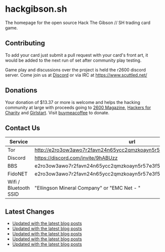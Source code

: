 # hackgibson.sh
The homepage for the open source Hack The Gibson // SH trading card game.


## Contributing

To add your card just submit a pull request with your card's front art, it would be added to the next run of set after community play testing.

Game play and discussions over the project is held the r2600 discord server. Come join us at [Discord](https://discord.com/invite/9hABUzz) or via IRC at https://www.scuttled.net/


## Donations

Your donation of $13.37 or more is welcome and helps the hacking community at large with proceeds going to [2600 Magazine](https://2600.com/), [Hackers for Charity](https://hackersforcharity.org) and [Girlstart](https://girlstart.org).  Visit [buymeacoffee](https://www.buymeacoffee.com/hackgibson.sh) to donate.


## Contact Us

Service | url
-|-
Tor | http://e2ro3ow3awo7r2favn24n65ycc2qmzkoayn5r57e3f56nvjwdcgg32ad.onion
Discord | https://discord.com/invite/9hABUzz
BBS | e2ro3ow3awo7r2favn24n65ycc2qmzkoayn5r57e3f56nvjwdcgg32ad.onion:23
FidoNET | e2ro3ow3awo7r2favn24n65ycc2qmzkoayn5r57e3f56nvjwdcgg32ad.onion:24554
Wifi / Bluetooth SSID | "Ellingson Mineral Company" or "EMC Net - <fidonet address>"

## Latest Changes
<!-- BLOG-POST-LIST:START -->
- [Updated with the latest blog posts](https://github.com/DFW2600/hackgibson.sh/commit/a9b29bed80ff9a7090be312b2d5f60668826c7f7)
- [Updated with the latest blog posts](https://github.com/DFW2600/hackgibson.sh/commit/0b90207c2c1edb5e9f1083e5245b4391e5b4e219)
- [Updated with the latest blog posts](https://github.com/DFW2600/hackgibson.sh/commit/45c90976803c2424c5f9d4315ee22acddc83e71b)
- [Updated with the latest blog posts](https://github.com/DFW2600/hackgibson.sh/commit/93dfdbcc0a698341bb8382a0118eaa1065559562)
- [Updated with the latest blog posts](https://github.com/DFW2600/hackgibson.sh/commit/21907b302e13c31411addb37df88b7d27750d632)
<!-- BLOG-POST-LIST:END -->
